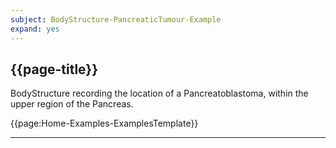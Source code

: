 ```yaml
---
subject: BodyStructure-PancreaticTumour-Example
expand: yes
---
```



## {{page-title}}

BodyStructure recording the location of a Pancreatoblastoma, within the upper region of the Pancreas.

{{page:Home-Examples-ExamplesTemplate}}



---